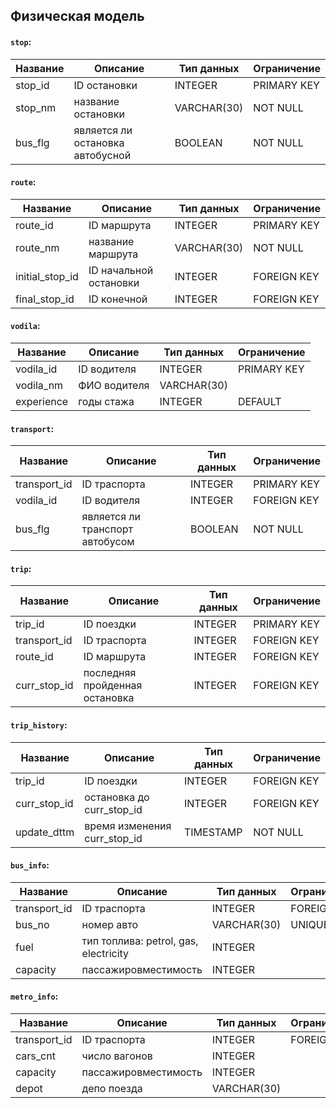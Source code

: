## Физическая модель

#### `stop`:
| **Название** 	| **Описание**                     	| **Тип данных** 	| **Ограничение** 	|
|--------------	|----------------------------------	|----------------	|-----------------	|
| stop_id      	| ID остановки                     	| INTEGER        	| PRIMARY KEY     	|
| stop_nm      	| название остановки               	| VARCHAR(30)    	| NOT NULL          |
| bus_flg      	| является ли остановка автобусной 	| BOOLEAN        	| NOT NULL        	|

#### `route`:
| **Название**    	| **Описание**           	| **Тип данных** 	| **Ограничение** 	|
|-----------------	|------------------------	|----------------	|-----------------	|
| route_id        	| ID маршрута            	| INTEGER        	| PRIMARY KEY     	|
| route_nm        	| название маршрута      	| VARCHAR(30)    	| NOT NULL        	|
| initial_stop_id 	| ID начальной остановки 	| INTEGER        	| FOREIGN KEY     	|
| final_stop_id   	| ID конечной            	| INTEGER        	| FOREIGN KEY     	|

#### `vodila`:
| **Название** 	| **Описание** 	| **Тип данных** 	| **Ограничение** 	|
|--------------	|--------------	|----------------	|-----------------	|
| vodila_id    	| ID водителя  	| INTEGER        	| PRIMARY KEY     	|
| vodila_nm    	| ФИО водителя 	| VARCHAR(30)    	|                 	|
| experience   	| годы стажа   	| INTEGER        	| DEFAULT         	|

#### `transport`:
| **Название** 	| **Описание** 	| **Тип данных** 	| **Ограничение** 	| 
|--------------	|--------------	|----------------	|-----------------	|
| transport_id 	| ID траспорта                    	| INTEGER        	| PRIMARY KEY     	|
| vodila_id    	| ID водителя                     	| INTEGER        	| FOREIGN KEY     	|
| bus_flg      	| является ли транспорт автобусом 	| BOOLEAN        	| NOT NULL        	|

#### `trip`:
| **Название** 	| **Описание**                   	| **Тип данных** 	| **Ограничение** 	|
|--------------	|--------------------------------	|----------------	|-----------------	|
| trip_id      	| ID поездки                     	| INTEGER        	| PRIMARY KEY     	|
| transport_id 	| ID траспорта                   	| INTEGER        	| FOREIGN KEY     	|
| route_id     	| ID маршрута                    	| INTEGER        	| FOREIGN KEY     	|
| curr_stop_id 	| последняя пройденная остановка 	| INTEGER        	| FOREIGN KEY     	|

#### `trip_history`:
| **Название** 	| **Описание**                 	| **Тип данных** 	| **Ограничение** 	|
|--------------	|------------------------------	|----------------	|-----------------	|
| trip_id      	| ID поездки                   	| INTEGER        	| FOREIGN KEY     	|
| curr_stop_id 	| остановка до curr_stop_id    	| INTEGER        	| FOREIGN KEY     	|
| update_dttm  	| время изменения curr_stop_id 	| TIMESTAMP      	| NOT NULL        	|

#### `bus_info`:
| **Название** 	| **Описание**                     	| **Тип данных** 	| **Ограничение** 	| 
|--------------	|---------------------------------------	|-------------	|-------------	|
| transport_id 	| ID траспорта                          	| INTEGER     	| FOREIGN KEY 	|
| bus_no       	| номер авто                            	| VARCHAR(30) 	| UNIQUE      	|
| fuel         	| тип топлива: petrol, gas, electricity 	| INTEGER     	|             	|
| capacity     	| пассажировместимость                    	| INTEGER     	|             	|

#### `metro_info`:
| **Название** 	| **Описание**                  	| **Тип данных** 	| **Ограничение** 	|
|--------------	|-------------------------------	|----------------	|-----------------	|
| transport_id 	| ID траспорта                  	| INTEGER        	| FOREIGN KEY     	|
| cars_cnt     	| число вагонов                 	| INTEGER        	|                 	|
| capacity     	| пассажировместимость            	| INTEGER        	|                 	|
| depot        	| депо поезда                   	| VARCHAR(30)    	|                 	|
